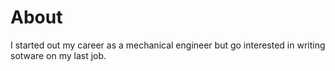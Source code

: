 # About

I started out my career as a mechanical engineer but go interested in writing sotware on my last job.